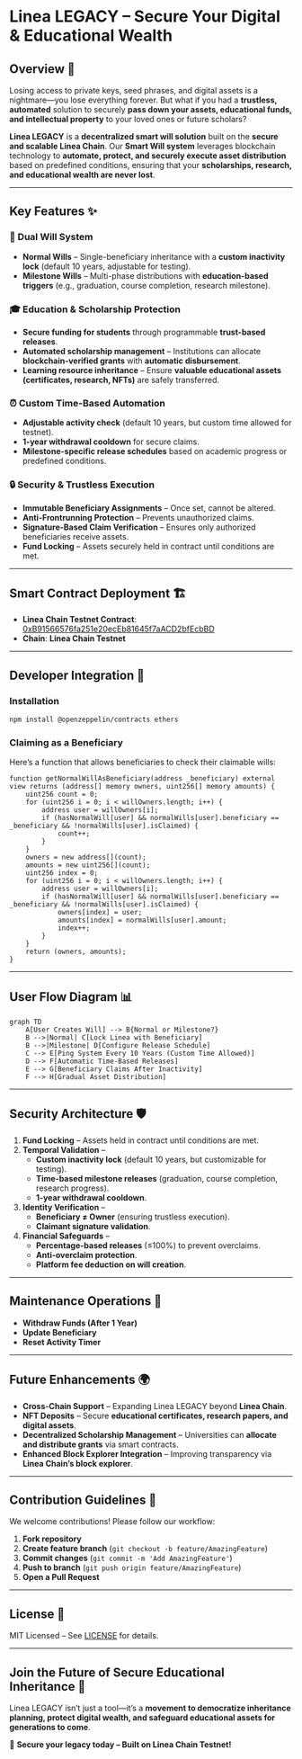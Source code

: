 # **Linea LEGACY – Secure Your Digital & Educational Wealth**  

## **Overview 🚀**  
Losing access to private keys, seed phrases, and digital assets is a nightmare—you lose everything forever. But what if you had a **trustless, automated** solution to securely **pass down your assets, educational funds, and intellectual property** to your loved ones or future scholars?  

**Linea LEGACY** is a **decentralized smart will solution** built on the **secure and scalable Linea Chain**. Our **Smart Will system** leverages blockchain technology to **automate, protect, and securely execute asset distribution** based on predefined conditions, ensuring that your **scholarships, research, and educational wealth are never lost**.  

---  
## **Key Features ✨**  

### **📜 Dual Will System**  
- **Normal Wills** – Single-beneficiary inheritance with a **custom inactivity lock** (default 10 years, adjustable for testing).  
- **Milestone Wills** – Multi-phase distributions with **education-based triggers** (e.g., graduation, course completion, research milestone).  

### **🎓 Education & Scholarship Protection**  
- **Secure funding for students** through programmable **trust-based releases**.  
- **Automated scholarship management** – Institutions can allocate **blockchain-verified grants** with **automatic disbursement**.  
- **Learning resource inheritance** – Ensure **valuable educational assets (certificates, research, NFTs)** are safely transferred.  

### **⏰ Custom Time-Based Automation**  
- **Adjustable activity check** (default 10 years, but custom time allowed for testnet).  
- **1-year withdrawal cooldown** for secure claims.  
- **Milestone-specific release schedules** based on academic progress or predefined conditions.  

### **🔒 Security & Trustless Execution**  
- **Immutable Beneficiary Assignments** – Once set, cannot be altered.  
- **Anti-Frontrunning Protection** – Prevents unauthorized claims.  
- **Signature-Based Claim Verification** – Ensures only authorized beneficiaries receive assets.  
- **Fund Locking** – Assets securely held in contract until conditions are met.  

---  
## **Smart Contract Deployment** 🏗️  

- **Linea Chain Testnet Contract**: [0xB91566576fa251e20ecEb81645f7aACD2bfEcbBD](https://sepolia.lineascan.build/address/0xb91566576fa251e20eceb81645f7aacd2bfecbbd)
- **Chain**: **Linea Chain Testnet**  

---  
## **Developer Integration 🧐**  

### **Installation**  
```bash  
npm install @openzeppelin/contracts ethers  
```  

### **Claiming as a Beneficiary**  
Here’s a function that allows beneficiaries to check their claimable wills:  
```solidity  
function getNormalWillAsBeneficiary(address _beneficiary) external view returns (address[] memory owners, uint256[] memory amounts) {  
    uint256 count = 0;  
    for (uint256 i = 0; i < willOwners.length; i++) {  
        address user = willOwners[i];  
        if (hasNormalWill[user] && normalWills[user].beneficiary == _beneficiary && !normalWills[user].isClaimed) {  
            count++;  
        }  
    }  
    owners = new address[](count);  
    amounts = new uint256[](count);  
    uint256 index = 0;  
    for (uint256 i = 0; i < willOwners.length; i++) {  
        address user = willOwners[i];  
        if (hasNormalWill[user] && normalWills[user].beneficiary == _beneficiary && !normalWills[user].isClaimed) {  
            owners[index] = user;  
            amounts[index] = normalWills[user].amount;  
            index++;  
        }  
    }  
    return (owners, amounts);  
}  
```  

---  
## **User Flow Diagram 📊**  
```mermaid  
graph TD  
    A[User Creates Will] --> B{Normal or Milestone?}  
    B -->|Normal| C[Lock Linea with Beneficiary]  
    B -->|Milestone| D[Configure Release Schedule]  
    C --> E[Ping System Every 10 Years (Custom Time Allowed)]  
    D --> F[Automatic Time-Based Releases]  
    E --> G[Beneficiary Claims After Inactivity]  
    F --> H[Gradual Asset Distribution]  
```  

---  
## **Security Architecture 🛡️**  

1. **Fund Locking** – Assets held in contract until conditions are met.  
2. **Temporal Validation** –  
   - **Custom inactivity lock** (default 10 years, but customizable for testing).  
   - **Time-based milestone releases** (graduation, course completion, research progress).  
   - **1-year withdrawal cooldown**.  
3. **Identity Verification** –  
   - **Beneficiary ≠ Owner** (ensuring trustless execution).  
   - **Claimant signature validation**.  
4. **Financial Safeguards** –  
   - **Percentage-based releases** (≤100%) to prevent overclaims.  
   - **Anti-overclaim protection**.  
   - **Platform fee deduction on will creation**.  

---  
## **Maintenance Operations 🔄**  
- **Withdraw Funds (After 1 Year)**  
- **Update Beneficiary**  
- **Reset Activity Timer**  

---  
## **Future Enhancements 🌍**  
- **Cross-Chain Support** – Expanding Linea LEGACY beyond **Linea Chain**.  
- **NFT Deposits** – Secure **educational certificates, research papers, and digital assets**.  
- **Decentralized Scholarship Management** – Universities can **allocate and distribute grants** via smart contracts.  
- **Enhanced Block Explorer Integration** – Improving transparency via **Linea Chain’s block explorer**.  

---  
## **Contribution Guidelines 🤝**  
We welcome contributions! Please follow our workflow:  
1. **Fork repository**  
2. **Create feature branch** (`git checkout -b feature/AmazingFeature`)  
3. **Commit changes** (`git commit -m 'Add AmazingFeature'`)  
4. **Push to branch** (`git push origin feature/AmazingFeature`)  
5. **Open a Pull Request**  

---  
## **License 📝**  
MIT Licensed – See [LICENSE](https://opensource.org/licenses/MIT) for details.  

---  
## **Join the Future of Secure Educational Inheritance 🔗**  
Linea LEGACY isn’t just a tool—it’s a **movement to democratize inheritance planning, protect digital wealth, and safeguard educational assets for generations to come**.  

🚀 **Secure your legacy today – Built on Linea Chain Testnet!**


